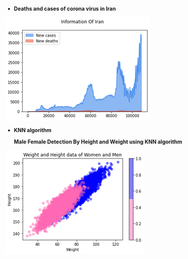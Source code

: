 *  <strong>Deaths and cases of corona virus in Iran</strong>

<img src='https://github.com/Parisa-Bagherzadeh/Machine-Learning/blob/main/Assignment34/charts/corona.png' >

* <strong>KNN algorithm  <strong></br>
 
   Male Female Detection By Height and Weight using KNN algorithm

 <img src='https://github.com/Parisa-Bagherzadeh/Machine-Learning/blob/main/Assignment34/charts/output.png'>
